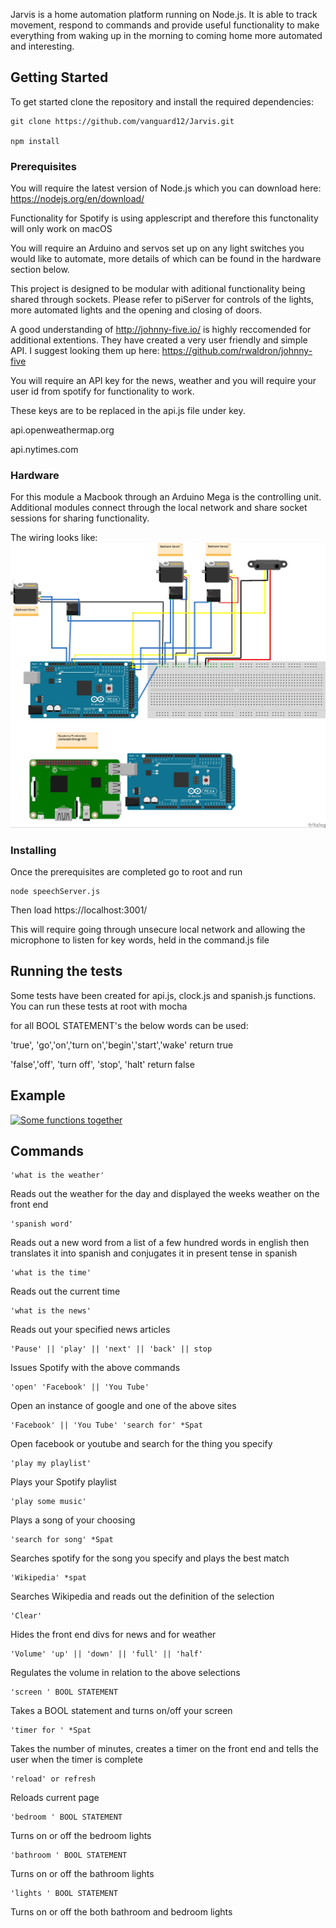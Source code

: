 
Jarvis is a home automation platform running on Node.js. It is able to track movement, respond to commands and provide useful functionality to make everything from waking up in the morning to coming home more automated and interesting.


## Getting Started


To get started clone the repository and install the required dependencies:

```
git clone https://github.com/vanguard12/Jarvis.git

npm install
```

### Prerequisites

You will require the latest version of Node.js which you can download here: https://nodejs.org/en/download/

Functionality for Spotify is using applescript and therefore this functonality will only work on macOS

You will require an Arduino and servos set up on any light switches you would like to automate, more details of which can be found in the hardware section below. 

This project is designed to be modular with aditional functionality being shared through sockets. Please refer to piServer for controls of the lights, more automated lights and the opening and closing of doors.

A good understanding of http://johnny-five.io/ is highly reccomended for additional extentions. They have created a very user friendly and simple API. I suggest looking them up here: https://github.com/rwaldron/johnny-five

You will require an API key for the news, weather and you will require your user id from spotify for functionality to work. 

These keys are to be replaced in the api.js file under key.

api.openweathermap.org

api.nytimes.com

### Hardware

For this module a Macbook through an Arduino Mega is the controlling unit. Additional modules connect through the local network and share socket sessions for sharing functionality. 

The wiring looks like:
![Alt text](public/images/jarvis_hardware.jpg?raw=true "Fritzing version of hardware set up")

### Installing

Once the prerequisites are completed go to root and run 

```
node speechServer.js
```

Then load https://localhost:3001/

This will require going through unsecure local network and allowing the microphone to listen for key words, held in the command.js file

## Running the tests

Some tests have been created for api.js, clock.js and spanish.js functions. You can run these tests at root with mocha

for all BOOL STATEMENT's the below words can be used: 

'true', 'go','on','turn on','begin','start','wake'
return true

'false','off', 'turn off', 'stop', 'halt'
return false

## Example

[![Some functions together](https://img.youtube.com/vi/FZidrpRyMmw/0.jpg)](http://www.youtube.com/watch?v=FZidrpRyMmw)


## Commands

```
'what is the weather'
```

Reads out the weather for the day and displayed the weeks weather on the front end 

```
'spanish word'
```
Reads out a new word from a list of a few hundred words in english then translates it into spanish and conjugates it in present tense in spanish

```
'what is the time'
```
Reads out the current time

```
'what is the news'
```
Reads out your specified news articles

```
'Pause' || 'play' || 'next' || 'back' || stop
```
Issues Spotify with the above commands

```
'open' 'Facebook' || 'You Tube'
```
Open an instance of google and one of the above sites

```
'Facebook' || 'You Tube' 'search for' *Spat
```
Open facebook or youtube and search for the thing you specify

```
'play my playlist'
```
Plays your Spotify playlist

```
'play some music'
```
Plays a song of your choosing

```
'search for song' *Spat
```
Searches spotify for the song you specify and plays the best match

```
'Wikipedia' *spat
```
Searches Wikipedia and reads out the definition of the selection

```
'Clear' 
```
Hides the front end divs for news and for weather

```
'Volume' 'up' || 'down' || 'full' || 'half' 
```
Regulates the volume in relation to the above selections

```
'screen ' BOOL STATEMENT
```
Takes a BOOL statement and turns on/off your screen

```
'timer for ' *Spat
```
Takes the number of minutes, creates a timer on the front end and tells the user when the timer is complete

```
'reload' or refresh
```
Reloads current page

```
'bedroom ' BOOL STATEMENT
```
Turns on or off the bedroom lights

```
'bathroom ' BOOL STATEMENT
```
Turns on or off the bathroom lights

```
'lights ' BOOL STATEMENT
```
Turns on or off the both bathroom and bedroom lights




